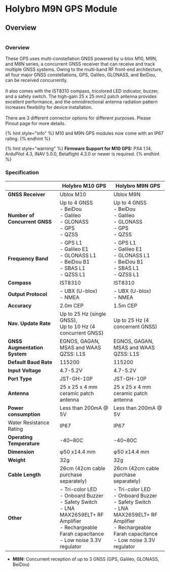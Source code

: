 # Holybro M9N GPS Module

## Overview

<figure><img src="https://2367252986-files.gitbook.io/~/files/v0/b/gitbook-x-prod.appspot.com/o/spaces%2FLIgtGDAvVGkCKGOJb1bR%2Fuploads%2FzqadAr9GEegq1le5IxVe%2FM10-M9N-M8N.jpg?alt=media&#x26;token=d571f3f5-1cac-4019-bb4a-b3f37124c98a" alt=""><figcaption></figcaption></figure>

### Overview <a href="#descriptions" id="descriptions"></a>

These GPS uses multi-constellation GNSS powered by u-blox M10, M9N, and M8N series, a concurrent GNSS receiver that can receive and track multiple GNSS systems. Owing to the multi-band RF front-end architecture, all four major GNSS constellations, GPS, Galileo, GLONASS, and BeiDou, can be received concurrently.\
\
It also comes with the IST8310 compass, tricolored LED indicator, buzzer, and a safety switch.  The high-gain 25 x 25 mm2 patch antenna provides excellent performance, and the omnidirectional antenna radiation pattern increases flexibility for device installation.\
\
There are 3 different connector options for different purposes. Please Pinout page for more details.

{% hint style="info" %}
M10 and M9N GPS modules now come with an IP67 rating.
{% endhint %}

{% hint style="warning" %}
**Firmware Support for M10 GPS:** PX4 1.14, ArduPilot 4.3, INAV 5.0.0, Betaflight 4.3.0 or newer is required.
{% endhint %}

### Specification

<table data-full-width="false"><thead><tr><th width="255.87557603686633"></th><th width="269">Holybro M10 GPS</th><th width="268">Holybro M9N GPS</th></tr></thead><tbody><tr><td><strong>GNSS Receiver</strong></td><td>Ublox M10</td><td>Ublox M9N</td></tr><tr><td><strong>Number of Concurrent GNSS</strong></td><td>Up to 4 GNSS<br>- BeiDou<br>- Galileo<br>- GLONASS<br>- GPS<br>- QZSS</td><td>Up to 4 GNSS<br>- BeiDou<br>- Galileo<br>- GLONASS<br>- GPS<br>- QZSS</td></tr><tr><td><strong>Frequency Band</strong></td><td>- GPS L1<br>- Galileo E1<br>- GLONASS L1<br>- BeiDou B1<br>- SBAS L1<br>- QZSS L1</td><td>- GPS L1<br>- Galileo E1<br>- GLONASS L1<br>- BeiDou B1<br>- SBAS L1<br>- QZSS L1</td></tr><tr><td><strong>Compass</strong></td><td>IST8310</td><td>IST8310</td></tr><tr><td><strong>Output Protocol</strong></td><td>- UBX (U-blox)<br>- NMEA</td><td>- UBX (U-blox)<br>- NMEA</td></tr><tr><td><strong>Accuracy</strong></td><td>2.0m CEP</td><td>1.5m CEP</td></tr><tr><td><strong>Nav. Update Rate</strong> </td><td>Up to 25 Hz (single GNSS),<br>Up to 10 Hz (4 concurrent GNSS)</td><td>Up to 25 Hz (4 concerrent GNSS)</td></tr><tr><td><strong>GNSS Augmentation System</strong></td><td>EGNOS, GAGAN, MSAS and WAAS<br>QZSS: L1S</td><td>EGNOS, GAGAN, MSAS and WAAS<br>QZSS: L1S </td></tr><tr><td><strong>Default Baud Rate</strong></td><td>115200</td><td>115200</td></tr><tr><td><strong>Input Voltage</strong> </td><td>4.7-5.2V</td><td>4.7-5.2V</td></tr><tr><td><strong>Port Type</strong></td><td>JST-GH-10P</td><td>JST-GH-10P</td></tr><tr><td><strong>Antenna</strong></td><td>25 x 25 x 4 mm ceramic patch antenna</td><td>25 x 25 x 4 mm ceramic patch antenna</td></tr><tr><td><strong>Power consumption</strong></td><td>Less than 200mA @ 5V</td><td>Less than 200mA @ 5V</td></tr><tr><td>Water Resistance Rating</td><td>IP67</td><td>IP67</td></tr><tr><td><strong>Operating Temperature</strong></td><td>-40~80C</td><td>-40~80C</td></tr><tr><td><strong>Dimension</strong></td><td>φ50 x14.4 mm</td><td>φ50 x14.4 mm</td></tr><tr><td><strong>Weight</strong></td><td>32g </td><td>32g </td></tr><tr><td><strong>Cable Length</strong></td><td>26cm (42cm cable purchase separately)</td><td>26cm (42cm cable purchase separately)</td></tr><tr><td><strong>Other</strong></td><td>- Tri-color LED<br>- Onboard Buzzer<br>- Safety Switch<br>- LNA MAX2659ELT+ RF Amplifier<br>- Rechargeable Farah capacitance<br>- Low noise 3.3V regulator</td><td>- Tri-color LED<br>- Onboard Buzzer<br>- Safety Switch<br>- LNA MAX2659ELT+ RF Amplifier<br>- Rechargeable Farah capacitance<br>- Low noise 3.3V regulator</td></tr></tbody></table>

* **M8N:** Concurrent reception of up to 3 GNSS (GPS, Galileo, GLONASS, BeiDou)
